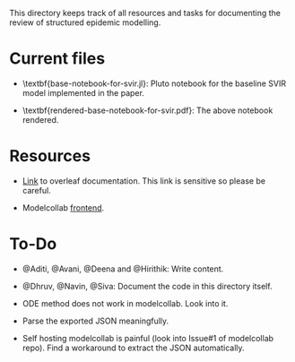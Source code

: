 This directory keeps track of all resources and tasks for documenting the review of structured epidemic modelling.

# Current files

- \textbf{base-notebook-for-svir.jl}: Pluto notebook for the baseline SVIR model implemented in the paper.

- \textbf{rendered-base-notebook-for-svir.pdf}: The above notebook rendered.

# Resources

- [Link](https://www.overleaf.com/8741692894tmjsbfpfcfvx#5088f9) to overleaf documentation. This link is sensitive so please be careful.

- Modelcollab [frontend](https://modelcollab.web.app/).

# To-Do

- @Aditi, @Avani, @Deena and @Hirithik: Write content. 

- @Dhruv, @Navin, @Siva: Document the code in this directory itself.

- ODE method does not work in modelcollab. Look into it.

- Parse the exported JSON meaningfully.

- Self hosting modelcollab is painful (look into Issue#1 of modelcollab repo). Find a workaround to extract the JSON automatically.

